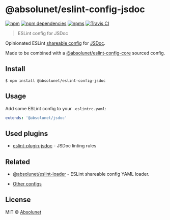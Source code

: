 # @absolunet/eslint-config-jsdoc

[![npm](https://img.shields.io/npm/v/@absolunet/eslint-config-jsdoc.svg)](https://www.npmjs.com/package/@absolunet/eslint-config-jsdoc)
[![npm dependencies](https://david-dm.org/absolunet/eslint-config/status.svg?path=packages/jsdoc)](https://david-dm.org/absolunet/eslint-config?path=packages/jsdoc)
[![npms](https://badges.npms.io/%40absolunet%2Feslint-config-jsdoc.svg)](https://npms.io/search?q=%40absolunet%2Feslint-config-jsdoc)
[![Travis CI](https://travis-ci.com/absolunet/eslint-config.svg?branch=master)](https://travis-ci.com/absolunet/eslint-config/builds)

> ESLint config for JSDoc

Opinionated ESLint [shareable config](https://eslint.org/docs/developer-guide/shareable-configs.html) for [JSDoc](https://jsdoc.app).

Made to be combined with a [@absolunet/eslint-config-core](https://github.com/absolunet/eslint-config) sourced config.


## Install

```
$ npm install @absolunet/eslint-config-jsdoc
```


## Usage

Add some ESLint config to your `.eslintrc.yaml`:

```yaml
extends: '@absolunet/jsdoc'
```


## Used plugins

- [eslint-plugin-jsdoc](https://github.com/gajus/eslint-plugin-jsdoc) - JSDoc linting rules



## Related

- [@absolunet/eslint-loader](https://github.com/absolunet/node-eslint-loader) - ESLint shareable config YAML loader.

- [Other configs](https://github.com/absolunet/eslint-config)


## License
MIT © [Absolunet](https://absolunet.com)
